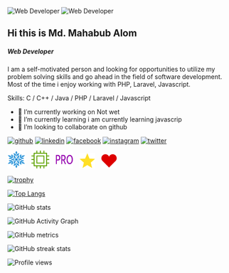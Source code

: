 ![Web Developer](https://scontent.fdac17-1.fna.fbcdn.net/v/t1.6435-9/60616866_1069702529888350_5345595671892197376_n.jpg?_nc_cat=110&ccb=1-5&_nc_sid=8bfeb9&_nc_ohc=IIKxNOWKyMEAX_D0QdE&_nc_ht=scontent.fdac17-1.fna&oh=e3409423eea4050c31ed82cd09cf6398&oe=61AA22E0)
![Web Developer](https://avatars.githubusercontent.com/u/59614311?s=400&u=60b404880bd41d3693861a300ef360f8d402a4d6&v=4)

## Hi this is Md. Mahabub Alom
##### Web Developer


I am a self-motivated person and looking for opportunities to utilize my problem solving skills and go ahead in the field of software development. Most of the time i enjoy working with PHP, Laravel, Javascript.

Skills: C / C++ / Java / PHP / Laravel / Javascript

- 🔭 I’m currently working on Not wet 
- 🌱 I’m currently learning i am currently learning javascrip 
- 👯 I’m looking to collaborate on github 


[<img src='https://cdn.jsdelivr.net/npm/simple-icons@3.0.1/icons/github.svg' alt='github' height='40'>](https://github.com/mahbubhiron)  [<img src='https://cdn.jsdelivr.net/npm/simple-icons@3.0.1/icons/linkedin.svg' alt='linkedin' height='40'>](https://www.linkedin.com/in/https://www.linkedin.com/in/mahbub-alom-51a659224//)  [<img src='https://cdn.jsdelivr.net/npm/simple-icons@3.0.1/icons/facebook.svg' alt='facebook' height='40'>](https://www.facebook.com/https://www.facebook.com/mahabub.alom.9237/)  [<img src='https://cdn.jsdelivr.net/npm/simple-icons@3.0.1/icons/instagram.svg' alt='instagram' height='40'>](https://www.instagram.com/https://www.instagram.com/mahbub_hiron//)  [<img src='https://cdn.jsdelivr.net/npm/simple-icons@3.0.1/icons/twitter.svg' alt='twitter' height='40'>](https://twitter.com/https://twitter.com/mahbub_hiron)  

<a href='https://archiveprogram.github.com/'><img src='https://raw.githubusercontent.com/acervenky/animated-github-badges/master/assets/acbadge.gif' width='40' height='40'></a> <a href='https://docs.github.com/en/developers'><img src='https://raw.githubusercontent.com/acervenky/animated-github-badges/master/assets/devbadge.gif' width='40' height='40'></a> <a href='https://github.com/pricing'><img src='https://raw.githubusercontent.com/acervenky/animated-github-badges/master/assets/pro.gif' width='40' height='40'></a> <a href='https://stars.github.com/'><img src='https://raw.githubusercontent.com/acervenky/animated-github-badges/master/assets/starbadge.gif' width='35' height='35'></a> <a href='https://docs.github.com/en/github/supporting-the-open-source-community-with-github-sponsors'><img src='https://raw.githubusercontent.com/acervenky/animated-github-badges/master/assets/sponsorbadge.gif' width='35' height='35'></a> 

[![trophy](https://github-profile-trophy.vercel.app/?username=mahbubhiron)](https://github.com/ryo-ma/github-profile-trophy)

[![Top Langs](https://github-readme-stats.vercel.app/api/top-langs/?username=mahbubhiron)](https://github.com/anuraghazra/github-readme-stats)

![GitHub stats](https://github-readme-stats.vercel.app/api?username=mahbubhiron&show_icons=true&count_private=true)  

![GitHub Activity Graph](https://activity-graph.herokuapp.com/graph?username=mahbubhiron)  

![GitHub metrics](https://metrics.lecoq.io/mahbubhiron)  

![GitHub streak stats](https://github-readme-streak-stats.herokuapp.com/?user=mahbubhiron)  

![Profile views](https://gpvc.arturio.dev/mahbubhiron)  
